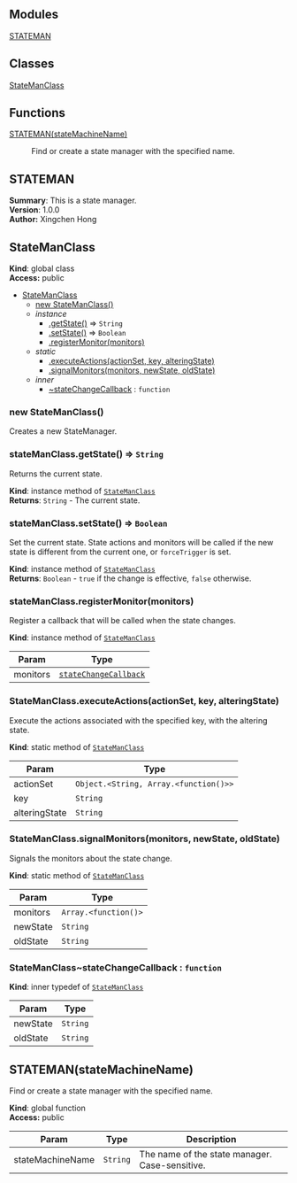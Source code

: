 ## Modules

<dl>
<dt><a href="#module_STATEMAN">STATEMAN</a></dt>
<dd></dd>
</dl>

## Classes

<dl>
<dt><a href="#StateManClass">StateManClass</a></dt>
<dd></dd>
</dl>

## Functions

<dl>
<dt><a href="#STATEMAN">STATEMAN(stateMachineName)</a></dt>
<dd><p>Find or create a state manager with the specified name.</p>
</dd>
</dl>

<a name="module_STATEMAN"></a>
## STATEMAN
**Summary**: This is a state manager.  
**Version**: 1.0.0  
**Author:** Xingchen Hong  
<a name="StateManClass"></a>
## StateManClass
**Kind**: global class  
**Access:** public  

* [StateManClass](#StateManClass)
    * [new StateManClass()](#new_StateManClass_new)
    * _instance_
        * [.getState()](#StateManClass+getState) ⇒ <code>String</code>
        * [.setState()](#StateManClass+setState) ⇒ <code>Boolean</code>
        * [.registerMonitor(monitors)](#StateManClass+registerMonitor)
    * _static_
        * [.executeActions(actionSet, key, alteringState)](#StateManClass.executeActions)
        * [.signalMonitors(monitors, newState, oldState)](#StateManClass.signalMonitors)
    * _inner_
        * [~stateChangeCallback](#StateManClass..stateChangeCallback) : <code>function</code>

<a name="new_StateManClass_new"></a>
### new StateManClass()
Creates a new StateManager.

<a name="StateManClass+getState"></a>
### stateManClass.getState() ⇒ <code>String</code>
Returns the current state.

**Kind**: instance method of <code>[StateManClass](#StateManClass)</code>  
**Returns**: <code>String</code> - The current state.  
<a name="StateManClass+setState"></a>
### stateManClass.setState() ⇒ <code>Boolean</code>
Set the current state.State actions and monitors will be called if the new state is different from the current one, or `forceTrigger` is set.

**Kind**: instance method of <code>[StateManClass](#StateManClass)</code>  
**Returns**: <code>Boolean</code> - `true` if the change is effective, `false` otherwise.  
<a name="StateManClass+registerMonitor"></a>
### stateManClass.registerMonitor(monitors)
Register a callback that will be called when the state changes.

**Kind**: instance method of <code>[StateManClass](#StateManClass)</code>  

| Param | Type |
| --- | --- |
| monitors | <code>[stateChangeCallback](#StateManClass..stateChangeCallback)</code> | 

<a name="StateManClass.executeActions"></a>
### StateManClass.executeActions(actionSet, key, alteringState)
Execute the actions associated with the specified key, with the altering state.

**Kind**: static method of <code>[StateManClass](#StateManClass)</code>  

| Param | Type |
| --- | --- |
| actionSet | <code>Object.&lt;String, Array.&lt;function()&gt;&gt;</code> | 
| key | <code>String</code> | 
| alteringState | <code>String</code> | 

<a name="StateManClass.signalMonitors"></a>
### StateManClass.signalMonitors(monitors, newState, oldState)
Signals the monitors about the state change.

**Kind**: static method of <code>[StateManClass](#StateManClass)</code>  

| Param | Type |
| --- | --- |
| monitors | <code>Array.&lt;function()&gt;</code> | 
| newState | <code>String</code> | 
| oldState | <code>String</code> | 

<a name="StateManClass..stateChangeCallback"></a>
### StateManClass~stateChangeCallback : <code>function</code>
**Kind**: inner typedef of <code>[StateManClass](#StateManClass)</code>  

| Param | Type |
| --- | --- |
| newState | <code>String</code> | 
| oldState | <code>String</code> | 

<a name="STATEMAN"></a>
## STATEMAN(stateMachineName)
Find or create a state manager with the specified name.

**Kind**: global function  
**Access:** public  

| Param | Type | Description |
| --- | --- | --- |
| stateMachineName | <code>String</code> | The name of the state manager. Case-sensitive. |

